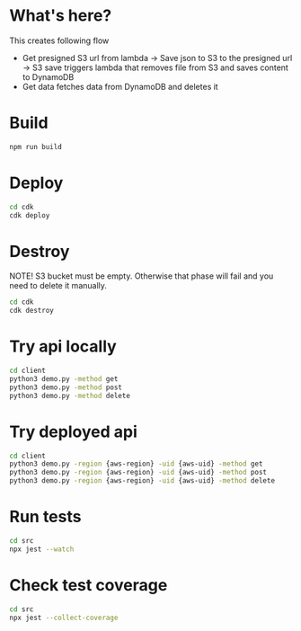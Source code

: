 # What's here?

This creates following flow

- Get presigned S3 url from lambda -> Save json to S3 to the presigned url -> S3 save triggers lambda that removes file from S3 and saves content to DynamoDB
- Get data fetches data from DynamoDB and deletes it

# Build

```bash
npm run build
```

# Deploy

```bash
cd cdk
cdk deploy
```

# Destroy

NOTE! S3 bucket must be empty. Otherwise that phase will fail and you need to delete it manually.

```bash
cd cdk
cdk destroy
```

# Try api locally

```bash
cd client
python3 demo.py -method get
python3 demo.py -method post
python3 demo.py -method delete
```

# Try deployed api

```bash
cd client
python3 demo.py -region {aws-region} -uid {aws-uid} -method get
python3 demo.py -region {aws-region} -uid {aws-uid} -method post
python3 demo.py -region {aws-region} -uid {aws-uid} -method delete
```

# Run tests

```bash
cd src
npx jest --watch
```

# Check test coverage

```bash
cd src
npx jest --collect-coverage
```
